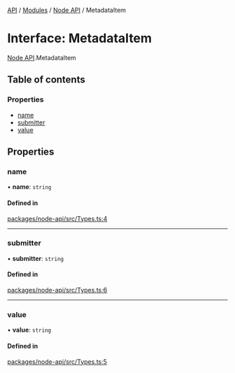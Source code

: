 [API](../API.md) / [Modules](../modules.md) / [Node API](../modules/Node_API.md) / MetadataItem

# Interface: MetadataItem

[Node API](../modules/Node_API.md).MetadataItem

## Table of contents

### Properties

- [name](Node_API.MetadataItem.md#name)
- [submitter](Node_API.MetadataItem.md#submitter)
- [value](Node_API.MetadataItem.md#value)

## Properties

### name

• **name**: `string`

#### Defined in

[packages/node-api/src/Types.ts:4](https://github.com/logion-network/logion-api/blob/main/packages/node-api/src/Types.ts#L4)

___

### submitter

• **submitter**: `string`

#### Defined in

[packages/node-api/src/Types.ts:6](https://github.com/logion-network/logion-api/blob/main/packages/node-api/src/Types.ts#L6)

___

### value

• **value**: `string`

#### Defined in

[packages/node-api/src/Types.ts:5](https://github.com/logion-network/logion-api/blob/main/packages/node-api/src/Types.ts#L5)
